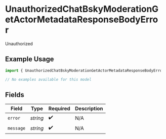 # UnauthorizedChatBskyModerationGetActorMetadataResponseBodyError

Unauthorized

## Example Usage

```typescript
import { UnauthorizedChatBskyModerationGetActorMetadataResponseBodyError } from "@speakeasy-sdks/bluesky/models/errors";

// No examples available for this model
```

## Fields

| Field              | Type               | Required           | Description        |
| ------------------ | ------------------ | ------------------ | ------------------ |
| `error`            | *string*           | :heavy_check_mark: | N/A                |
| `message`          | *string*           | :heavy_check_mark: | N/A                |